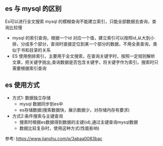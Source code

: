 ## es 与 mysql 的区别
Es可以进行全文搜索
mysql 的模糊查询不能建立索引，只能全部数据去查询，查询比较慢

* mysql  的索引查询，根据一个id 对应一个值，建立索引可以按照id,从大到小排，分成多个部分，查询时直接定位到某一个部分的数据，不用全表查询，类似于书和目录的关系
* ES 使用倒排索引，主要用于全文搜索，在查询关键字时，按照一定规则解析文章，把关键字挑出,查询数据是否包含关键字，将关键字作为索引，搜索时只需要根据索引查询

## es 使用方式
* 方式1: 数据独立存储
  * mysql 数据同步到es中
  * es存储数据(搜索数据快，展示数据少，对存储内存有要求)
* 方式2:条件搜索与主键查询
  * 搜索时根据es数据得到数据的主键(id),通过主键查询mysql数据
  * 数据比较复杂时，使用这种方式(性能影响)

参考:
https://www.jianshu.com/p/3abaa0083bac
